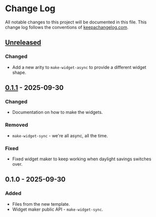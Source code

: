 # Change Log
All notable changes to this project will be documented in this file. This change log follows the conventions of [keepachangelog.com](https://keepachangelog.com/).

## [Unreleased]
### Changed
- Add a new arity to `make-widget-async` to provide a different widget shape.

## [0.1.1] - 2025-09-30
### Changed
- Documentation on how to make the widgets.

### Removed
- `make-widget-sync` - we're all async, all the time.

### Fixed
- Fixed widget maker to keep working when daylight savings switches over.

## 0.1.0 - 2025-09-30
### Added
- Files from the new template.
- Widget maker public API - `make-widget-sync`.

[Unreleased]: https://sourcehost.site/your-name/lab1/compare/0.1.1...HEAD
[0.1.1]: https://sourcehost.site/your-name/lab1/compare/0.1.0...0.1.1
